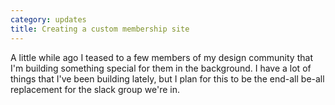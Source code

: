 ```yaml
---
category: updates
title: Creating a custom membership site
---
```

A little while ago I teased to a few members of my design community that I'm building something special for them in the background. I have a lot of things that I've been building lately, but I plan for this to be the end-all be-all replacement for the slack group we're in.
